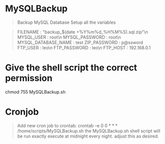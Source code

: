 # MySQLBackup
> Backup MySQL Database
> Setup all the variables

> FILENAME : "backup_$(date +%Y%m%d_%H%M%S).sql.zip"\n
> MYSQL_USER : root\n
> MYSQL_PASSWORD : root\n
> MYSQL_DATABASE_NAME : test
> ZIP_PASSWORD : p@ssword
> FTP_USER : leo\n
> FTP_PASSWORD : leo\n
> FTP_HOST : 192.168.0.1

# Give the shell script the correct permission
chmod 755 MySQLBackup.sh

# Cronjob
> Add new cron job to crontab:
> crontab –e 
> 0 0 * * * /home/scripts/MySQLBackup.sh
> the MySQLBackup.sh shell script will be run exactly execute at midnight every night. adjust this as desired.

